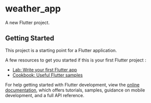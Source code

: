 # weather_app

A new Flutter project.

## Getting Started

This project is a starting point for a Flutter application.

A few resources to get you started if this is your first Flutter project :

- [Lab: Write your first Flutter app](https://docs.flutter.dev/get-started/codelab)
- [Cookbook: Useful Flutter samples](https://docs.flutter.dev/cookbook)

For help getting started with Flutter development, view the
[online documentation](https://docs.flutter.dev/), which offers tutorials,
samples, guidance on mobile development, and a full API reference.
